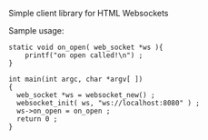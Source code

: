 Simple client library for HTML Websockets

Sample usage:

    static void on_open( web_socket *ws ){
        printf("on open called!\n") ;
    }

    int main(int argc, char *argv[ ])
    {
      web_socket *ws = websocket_new() ;
      websocket_init( ws, "ws://localhost:8080" ) ;
      ws->on_open = on_open ;
      return 0 ;
    }
